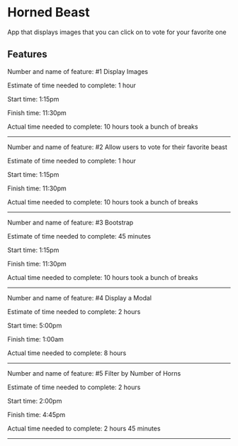 # Horned Beast

App that displays images that you can click on to vote for your favorite one

## Features

Number and name of feature: #1 Display Images

Estimate of time needed to complete: 1 hour

Start time: 1:15pm

Finish time: 11:30pm

Actual time needed to complete: 10 hours took a bunch of breaks
____________________________________________________________________________
Number and name of feature: #2 Allow users to vote for their favorite beast

Estimate of time needed to complete: 1 hour

Start time: 1:15pm

Finish time: 11:30pm

Actual time needed to complete: 10 hours took a bunch of breaks
____________________________________________________________________________
Number and name of feature: #3 Bootstrap

Estimate of time needed to complete: 45 minutes

Start time: 1:15pm

Finish time: 11:30pm

Actual time needed to complete: 10 hours took a bunch of breaks
____________________________________________________________________________
Number and name of feature: #4 Display a Modal

Estimate of time needed to complete: 2 hours

Start time: 5:00pm

Finish time: 1:00am

Actual time needed to complete: 8 hours
____________________________________________________________________________
Number and name of feature: #5 Filter by Number of Horns

Estimate of time needed to complete: 2 hours

Start time: 2:00pm

Finish time: 4:45pm

Actual time needed to complete: 2 hours 45 minutes
____________________________________________________________________________